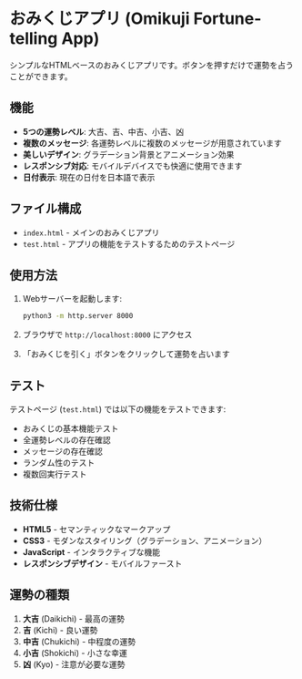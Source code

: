 # おみくじアプリ (Omikuji Fortune-telling App)

シンプルなHTMLベースのおみくじアプリです。ボタンを押すだけで運勢を占うことができます。

## 機能

- **5つの運勢レベル**: 大吉、吉、中吉、小吉、凶
- **複数のメッセージ**: 各運勢レベルに複数のメッセージが用意されています
- **美しいデザイン**: グラデーション背景とアニメーション効果
- **レスポンシブ対応**: モバイルデバイスでも快適に使用できます
- **日付表示**: 現在の日付を日本語で表示

## ファイル構成

- `index.html` - メインのおみくじアプリ
- `test.html` - アプリの機能をテストするためのテストページ

## 使用方法

1. Webサーバーを起動します:
   ```bash
   python3 -m http.server 8000
   ```

2. ブラウザで `http://localhost:8000` にアクセス

3. 「おみくじを引く」ボタンをクリックして運勢を占います

## テスト

テストページ (`test.html`) では以下の機能をテストできます:

- おみくじの基本機能テスト
- 全運勢レベルの存在確認
- メッセージの存在確認
- ランダム性のテスト
- 複数回実行テスト

## 技術仕様

- **HTML5** - セマンティックなマークアップ
- **CSS3** - モダンなスタイリング（グラデーション、アニメーション）
- **JavaScript** - インタラクティブな機能
- **レスポンシブデザイン** - モバイルファースト

## 運勢の種類

1. **大吉** (Daikichi) - 最高の運勢
2. **吉** (Kichi) - 良い運勢
3. **中吉** (Chukichi) - 中程度の運勢
4. **小吉** (Shokichi) - 小さな幸運
5. **凶** (Kyo) - 注意が必要な運勢
